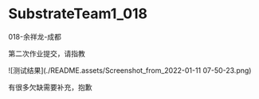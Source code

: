 # SubstrateTeam1_018

018-余祥龙-成都



第二次作业提交，请指教

![测试结果](./README.assets/Screenshot_from_2022-01-11 07-50-23.png)

有很多欠缺需要补充，抱歉
